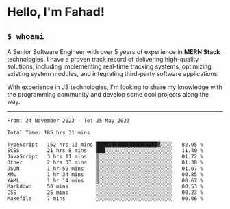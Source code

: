 <h1>Hello, I'm Fahad!</h1>

<h2><code>$ whoami</code></h2>

A Senior Software Engineer with over 5 years of experience in **MERN Stack** technologies. I have a proven track record of delivering high-quality solutions, including implementing real-time tracking systems, optimizing existing system modules, and integrating third-party software applications.

With experience in JS technologies, I'm looking to share my knowledge with the programming community and develop some cool projects along the way.

---

<!--START_SECTION:waka-->

```text
From: 24 November 2022 - To: 25 May 2023

Total Time: 185 hrs 31 mins

TypeScript   152 hrs 13 mins ████████████████████▓░░░░   82.05 %
SCSS         21 hrs 8 mins   ███░░░░░░░░░░░░░░░░░░░░░░   11.40 %
JavaScript   3 hrs 11 mins   ▒░░░░░░░░░░░░░░░░░░░░░░░░   01.72 %
Other        2 hrs 33 mins   ▒░░░░░░░░░░░░░░░░░░░░░░░░   01.38 %
JSON         1 hr 59 mins    ▒░░░░░░░░░░░░░░░░░░░░░░░░   01.07 %
XML          1 hr 34 mins    ▒░░░░░░░░░░░░░░░░░░░░░░░░   00.85 %
YAML         1 hr 14 mins    ▒░░░░░░░░░░░░░░░░░░░░░░░░   00.67 %
Markdown     58 mins         ░░░░░░░░░░░░░░░░░░░░░░░░░   00.53 %
CSS          25 mins         ░░░░░░░░░░░░░░░░░░░░░░░░░   00.23 %
Makefile     7 mins          ░░░░░░░░░░░░░░░░░░░░░░░░░   00.06 %
```

<!--END_SECTION:waka-->

<!--
**heyFahad/heyFahad** is a ✨ _special_ ✨ repository because its `README.md` (this file) appears on your GitHub profile.

Here are some ideas to get you started:

- 🔭 I’m currently working on ...
- 🌱 I’m currently learning ...
- 👯 I’m looking to collaborate on ...
- 🤔 I’m looking for help with ...
- 💬 Ask me about ...
- 📫 How to reach me: ...
- 😄 Pronouns: ...
- ⚡ Fun fact: ...
-->
